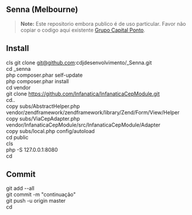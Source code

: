 ## Senna (Melbourne)

> **Note:** Este repositorio embora publico é de uso particular. Favor não copiar o codigo aqui existente [Grupo Capital Ponto](https://grupocapitalponto.com.br).

## Install
cls
git clone git@github.com:cdjdesenvolvimento/_Senna.git <br/>
cd _senna<br/>
php composer.phar self-update<br/>
php composer.phar install<br/>
cd vendor<br/>
git clone https://github.com/Infanatica/InfanaticaCepModule.git<br/>
cd..<br/>
copy subs/AbstractHelper.php vendor/zendframework/zendframework/library/Zend/Form/View/Helper<br/>
copy subs/ViaCepAdapter.php vendor/InfanaticaCepModule/src/InfanaticaCepModule/Adapter<br/>
copy subs/local.php config/autoload<br/>
cd public<br/>
cls<br/>
php -S 127.0.0.1:8080<br/>
cd<br/>

## Commit
git add --all<br/>
git commit -m "continuação"<br/>
git push -u origin master<br/>
cd<br/>



